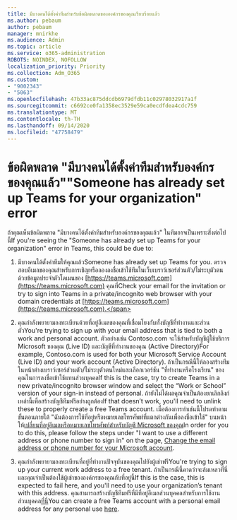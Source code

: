 ```yaml
---
title: มีบางคนได้ตั้งค่าทีมสำหรับข้อผิดพลาดขององค์กรของคุณเรียบร้อยแล้ว
ms.author: pebaum
author: pebaum
manager: mnirkhe
ms.audience: Admin
ms.topic: article
ms.service: o365-administration
ROBOTS: NOINDEX, NOFOLLOW
localization_priority: Priority
ms.collection: Adm_O365
ms.custom:
- "9002343"
- "5063"
ms.openlocfilehash: 47b33ac875ddcdb6979dfdb11c02978032917a1f
ms.sourcegitcommit: c6692ce0fa1358ec3529e59ca0ecdfdea4cdc759
ms.translationtype: MT
ms.contentlocale: th-TH
ms.lasthandoff: 09/14/2020
ms.locfileid: "47758479"
---
```

# <a name="someone-has-already-set-up-teams-for-your-organization-error"></a><span data-ttu-id="a0f9c-102">ข้อผิดพลาด "มีบางคนได้ตั้งค่าทีมสำหรับองค์กรของคุณแล้ว"</span><span class="sxs-lookup"><span data-stu-id="a0f9c-102">"Someone has already set up Teams for your organization" error</span></span>

<span data-ttu-id="a0f9c-103">ถ้าคุณเห็นข้อผิดพลาด "มีบางคนได้ตั้งค่าทีมสำหรับองค์กรของคุณแล้ว" ในทีมอาจเป็นเพราะสิ่งต่อไปนี้</span><span class="sxs-lookup"><span data-stu-id="a0f9c-103">If you're seeing the "Someone has already set up Teams for your organization" error in Teams, this could be due to:</span></span>

1. <span data-ttu-id="a0f9c-104">มีบางคนได้ตั้งค่าทีมให้คุณแล้ว</span><span class="sxs-lookup"><span data-stu-id="a0f9c-104">Someone has already set up Teams for you.</span></span> <span data-ttu-id="a0f9c-105">ตรวจสอบอีเมลของคุณสำหรับการเชิญหรือลองลงชื่อเข้าใช้ทีมในเว็บเบราว์เซอร์ส่วนตัว/ไม่ระบุตัวตนด้วยข้อมูลประจำตัวโดเมนของ [https://teams.microsoft.com](https://teams.microsoft.com) คุณที่</span><span class="sxs-lookup"><span data-stu-id="a0f9c-105">Check your email for the invitation or try to sign into Teams in a private/incognito web browser with your domain credentials at [https://teams.microsoft.com](https://teams.microsoft.com).</span></span>

2. <span data-ttu-id="a0f9c-106">คุณกำลังพยายามลงทะเบียนด้วยที่อยู่อีเมลของคุณที่เชื่อมโยงกับทั้งบัญชีที่ทำงานและส่วนตัว</span><span class="sxs-lookup"><span data-stu-id="a0f9c-106">You're trying to sign up with your email address that is tied to both a work and personal account.</span></span> <span data-ttu-id="a0f9c-107">ตัวอย่างเช่น Contoso.com จะใช้สำหรับบัญชีผู้ใช้บริการ Microsoft ของคุณ (Live ID) และบัญชีที่ทำงานของคุณ (Active Directory)</span><span class="sxs-lookup"><span data-stu-id="a0f9c-107">For example, Contoso.com is used for both your Microsoft Service Account (Live ID) and your work account (Active Directory).</span></span> <span data-ttu-id="a0f9c-108">ถ้าเป็นกรณีนี้ให้ลองสร้างทีมในหน้าต่างเบราว์เซอร์ส่วนตัว/ไม่ระบุตัวตนใหม่และเลือกเวอร์ชัน "ที่ทำงานหรือโรงเรียน" ของคุณในการลงชื่อเข้าใช้แทนส่วนบุคคล</span><span class="sxs-lookup"><span data-stu-id="a0f9c-108">If this is the case, try to create Teams in a new private/incognito browser window and select the “Work or School” version of your sign-in instead of personal.</span></span> <span data-ttu-id="a0f9c-109">ถ้ายังไม่ได้ผลคุณจำเป็นต้องยกเลิกลิงก์เหล่านี้เพื่อสร้างบัญชีทีมฟรีอย่างถูกต้อง</span><span class="sxs-lookup"><span data-stu-id="a0f9c-109">If that doesn’t work, you'll need to unlink these to properly create a free Teams account.</span></span> <span data-ttu-id="a0f9c-110">เมื่อต้องการทำเช่นนี้โปรดทำตามขั้นตอนภายใต้ "ฉันต้องการใช้ที่อยู่หรือหมายเลขโทรศัพท์ที่แตกต่างกันเพื่อลงชื่อเข้าใช้" บนหน้าให้[เปลี่ยนที่อยู่อีเมลหรือหมายเลขโทรศัพท์สำหรับบัญชี Microsoft ของคุณ](https://support.microsoft.com/help/12407)</span><span class="sxs-lookup"><span data-stu-id="a0f9c-110">In order for you to do this, please follow the steps under "I want to use a different address or phone number to sign in" on the page, [Change the email address or phone number for your Microsoft account](https://support.microsoft.com/help/12407).</span></span>

3. <span data-ttu-id="a0f9c-111">คุณกำลังพยายามลงทะเบียนที่อยู่ที่ทำงานปัจจุบันของคุณไปยังผู้เช่าฟรี</span><span class="sxs-lookup"><span data-stu-id="a0f9c-111">You're trying to sign up your current work address to a free tenant.</span></span> <span data-ttu-id="a0f9c-112">ถ้าเป็นกรณีนี้คาดว่าจะล้มเหลวที่นี่และคุณจำเป็นต้องใช้ผู้เช่าขององค์กรของคุณกับที่อยู่นี้</span><span class="sxs-lookup"><span data-stu-id="a0f9c-112">If this is the case, this is expected to fail here, and you'll need to use your organization’s tenant with this address.</span></span> <span data-ttu-id="a0f9c-113">คุณสามารถสร้างบัญชีทีมฟรีที่มีที่อยู่อีเมลส่วนบุคคลสำหรับการใช้งานส่วนบุคคล[ที่นี่](https://products.office.com/microsoft-teams/group-chat-software)</span><span class="sxs-lookup"><span data-stu-id="a0f9c-113">You can create a free Teams account with a personal email address for any personal use [here](https://products.office.com/microsoft-teams/group-chat-software).</span></span>
